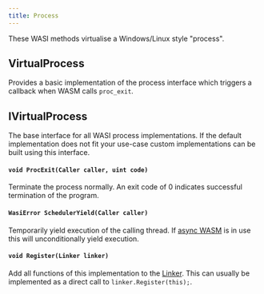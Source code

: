```yaml
---
title: Process
---
```


These WASI methods virtualise a Windows/Linux style "process".

## VirtualProcess

Provides a basic implementation of the process interface which triggers a callback when WASM calls `proc_exit`.

## IVirtualProcess

The base interface for all WASI process implementations. If the default implementation does not fit your use-case custom implementations can be built using this interface.

#### `void ProcExit(Caller caller, uint code)`

Terminate the process normally. An exit code of 0 indicates successful termination of the program.

#### `WasiError SchedulerYield(Caller caller)`

Temporarily yield execution of the calling thread. If [async WASM](./../../../advanced/asyncify.md) is in use this will unconditionally yield execution.

#### `void Register(Linker linker)`

Add all functions of this implementation to the [Linker](../wasmtime/linker.md). This can usually be implemented as a direct call to `linker.Register(this);`.